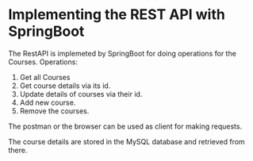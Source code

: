 # Implementing the REST API with SpringBoot

The RestAPI is implemeted by SpringBoot for doing operations for the Courses.
Operations:
1. Get all Courses
2. Get course details via its id.
3. Update details of courses via their id.
4. Add new course.
5. Remove the courses.

The postman or the browser can be used as client for making requests.

The course details are stored in the MySQL database and retrieved from there.
